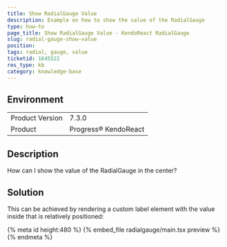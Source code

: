 ```yaml
---
title: Show RadialGauge Value
description: Example on how to show the value of the RadialGauge
type: how-to
page_title: Show RadialGauge Value - KendoReact RadialGauge
slug: radial-gauge-show-value
position:
tags: radial, gauge, value
ticketid: 1645522
res_type: kb
category: knowledge-base
---
```


## Environment

<table>
    <tbody>
	    <tr>
	    	<td>Product Version</td>
	    	<td>7.3.0</td>
	    </tr>
	    <tr>
	    	<td>Product</td>
	    	<td>Progress® KendoReact</td>
	    </tr>
    </tbody>
</table>

## Description

How can I show the value of the RadialGauge in the center?

## Solution

This can be achieved by rendering a custom label element with the value inside that is relatively positioned:

{% meta id height:480 %}
{% embed_file radialgauge/main.tsx preview %}
{% endmeta %}
